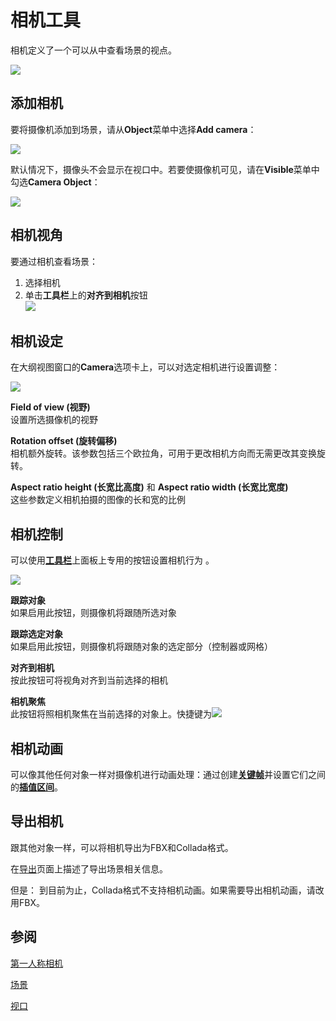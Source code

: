 # 相机工具

相机定义了一个可以从中查看场景的视点。

![](https://cascadeur.com/images/category/2020/08/20/ded722773943f3a21a922db3b94ccfa7.png)

## 添加相机

要将摄像机添加到场景，请从**Object**菜单中选择**Add camera**：

![](https://cascadeur.com/images/category/2020/08/20/cba319c5f5bfd6a66ee4044235cce183.png)

默认情况下，摄像头不会显示在视口中。若要使摄像机可见，请在**Visible**菜单中勾选**Camera Object**：

![](https://cascadeur.com/images/category/2020/08/20/5a2de9ed6201927ed5e60756e3451552.png)

## 相机视角

要通过相机查看场景：

1. 选择相机
2. 单击**工具栏**上的**对齐到相机**按钮  
![](https://cascadeur.com/images/category/2020/08/20/a0c6c916eba4144d4af9e5f565a334da.png)

## 相机设定

在大纲视图窗口的**Camera**选项卡上，可以对选定相机进行设置调整：

![](https://cascadeur.com/images/category/2020/08/20/c1a7888f17394377433dcd5c13f76e24.png)

**Field of view (视野)**  
设置所选摄像机的视野

**Rotation offset (旋转偏移)**  
相机额外旋转。该参数包括三个欧拉角，可用于更改相机方向而无需更改其变换旋转。

**Aspect ratio height (长宽比高度)** 和 **Aspect ratio width (长宽比宽度)**  
这些参数定义相机拍摄的图像的长和宽的比例

## 相机控制

可以使用[**工具栏**](../../Interface/toolbar.md)上面板上专用的按钮设置相机行为 。

![](https://cascadeur.com/images/category/2019/06/14161ff5473b83bc71e85f467e6343ab55.jpg)

**跟踪对象**  
如果启用此按钮，则摄像机将跟随所选对象

**跟踪选定对象**
如果启用此按钮，则摄像机将跟随对象的选定部分（控制器或网格）

**对齐到相机**  
按此按钮可将视角对齐到当前选择的相机

**相机聚焦**  
此按钮将照相机聚焦在当前选择的对象上。快捷键为![](https://cascadeur.com/images/category/2019/06/042001c533574264e44ebf97f2de8026bf.png)

## 相机动画

可以像其他任何对象一样对摄像机进行动画处理：通过创建[**关键帧**](../TimelineTools/keyframes.md)并设置它们之间的[**插值区间**](../TimelineTools/interpolation.md)。

## 导出相机

跟其他对象一样，可以将相机导出为FBX和Collada格式。

在[导出](../../GettingStarted/export_fbxdae.md)页面上描述了导出场景相关信息。

但是：
到目前为止，Collada格式不支持相机动画。如果需要导出相机动画，请改用FBX。

## 参阅

[第一人称相机](first_person_camera.md)

[场景](../../GettingStarted/scenes.md)

[视口](../../Interface/viewport.md)